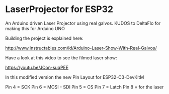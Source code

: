 # LaserProjector for ESP32  
An Arduino driven Laser Projector using real galvos. KUDOS to DeltaFlo for making this for Arduino UNO

Building the project is explained here:

http://www.instructables.com/id/Arduino-Laser-Show-With-Real-Galvos/

Have a look at this video to see the filmed laser show:

https://youtu.be/JCon-suqPEE

In this modified version the new Pin Layout for ESP32-C3-DevKitM

Pin 4 =  SCK
Pin 6 = MOSI - SDI
Pin 5 = CS
Pin 7 = Latch
Pin 8 = for the laser
